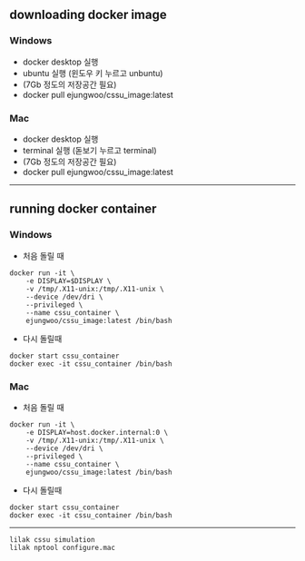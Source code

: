 ## downloading docker image

### Windows
  - docker desktop 실행
  - ubuntu 실행 (윈도우 키 누르고 unbuntu)
  - (7Gb 정도의 저장공간 필요)
  - docker pull ejungwoo/cssu_image:latest
 
### Mac
  - docker desktop 실행
  - terminal 실행 (돋보기 누르고 terminal)
  - (7Gb 정도의 저장공간 필요)
  - docker pull ejungwoo/cssu_image:latest

---

## running docker container

### Windows

* 처음 돌릴 때
```
docker run -it \
    -e DISPLAY=$DISPLAY \
    -v /tmp/.X11-unix:/tmp/.X11-unix \
    --device /dev/dri \
    --privileged \
    --name cssu_container \
    ejungwoo/cssu_image:latest /bin/bash
```

* 다시 돌릴때
```
docker start cssu_container
docker exec -it cssu_container /bin/bash
```
 
### Mac

* 처음 돌릴 때
```
docker run -it \
    -e DISPLAY=host.docker.internal:0 \
    -v /tmp/.X11-unix:/tmp/.X11-unix \
    --device /dev/dri \
    --privileged \
    --name cssu_container \
    ejungwoo/cssu_image:latest /bin/bash
```

* 다시 돌릴때
```
docker start cssu_container
docker exec -it cssu_container /bin/bash
```


 ---
```
lilak cssu simulation
lilak nptool configure.mac
```
